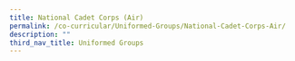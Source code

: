 ```yaml
---
title: National Cadet Corps (Air)
permalink: /co-curricular/Uniformed-Groups/National-Cadet-Corps-Air/
description: ""
third_nav_title: Uniformed Groups
---
```

